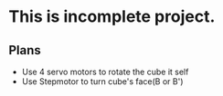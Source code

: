 # This is incomplete project.


## Plans
 - Use 4 servo motors to rotate the cube it self
 - Use Stepmotor to turn cube's face(B or B')


<!-- 줄바꿈 할때 두번 엔터 필요
이전 줄에서는 띄어쓰기 두번 필요 -->